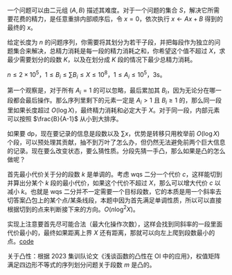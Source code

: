 一个问题可以由二元组 $(A,B)$ 描述其难度。对于一个问题的集合 $S$，解决它所需要花费的精力，是任意重排内部顺序后，令 $x=0$，依次执行 $x\gets Ax+B$ 得到的最终的 $x$。

给定长度为 $n$ 的问题序列，你需要将其划分为若干子段，并把每段作为独立的问题集合来解决，总精力消耗是每一段的精力消耗之和，你希望这个值不超过 $X$，求最少需要划分的段数 $K$，以及在划分成 $K$ 段的情况下最少总精力消耗。

$n\leq 2\times 10^5$，$1\leq B_i\leq \sum B_i\leq X\leq 10^8$，$1\leq A_i\leq 10^5$，3s。

第一个观察是，对于所有 $A_i=1$ 的可以忽略，最后累加其 $B_i$，因为无论分在哪一段都会最后操作。那么序列里剩下的元素一定是 $A_i>1$ 且 $B_i\ge 1$ 的，那么同一段里如果长度超过 $O(\log X)$，最终精力消耗和必定大于 $X$。对于同一段，内部元素可以按照 $\frac{B}{A-1}$ 从小到大排序。

如果要 dp，现在要记录的信息是段数以及 $\sum x$，优势是转移只用枚举前 $O(\log X)$ 个段，可以预处理其贡献，抽不到万叶了怎么办，但仍然无法避免前两个巨大信息的记录。现在要么改变状态，要么猜性质。分段先猜一手凸，那么如果是凸的怎么做呢？

首先最小代价关于分的段数 $k$ 是单调的。考虑 wqs 二分一个代价 $c$，这样能切到并算出分某个 $k$ 段的最小代价，如果这个代价不超过 $X$，那么可以增大代价 $c$ 以减小 $k$。也就是 wqs 二分并不一定需要一个目标段数，它的本质是用一个斜率去切答案凸包上的某个点/某条线段，本题中因为首先满足单调性质，所以可以直接根据切到的点来判断接下来的方向。$O(n\log^2 X)$。

实现上注意要首先尽可能合法（最大化操作次数），这样会找到同斜率的一段里面代价最小的，最终如果距离上界 $X$ 还有距离，那就可以向左上爬到段数最小的点。[code](https://www.luogu.com.cn/paste/z2oobzp1)

关于凸性：根据 2023 集训队论文《浅谈函数的凸性在 OI 中的应用》，权值矩阵满足四边形不等式的序列划分问题关于段数 $m$ 是凸的。